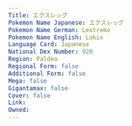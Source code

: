 ```yaml
---
﻿Title: エクスレッグ
Pokemon Name Japanese: エクスレッグ
Pokemon Name German: Lextremo
Pokemon Name English: Lokix
Language Card: Japanese
National Dex Number: 920
Region: Paldea
Regional Form: false
Additional Form: false
Mega: false
Gigantamax: false
Cover: false
Link: 
Owned: 
---
```

